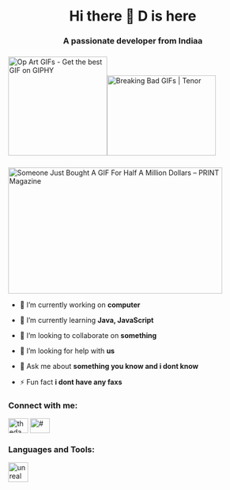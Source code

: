 <h1 align="center">Hi there 👋 D is here</h1>
<h3 align="center">A passionate developer from Indiaa</h3>
<img src="https://media2.giphy.com/media/IfxBjGrbIK3vwkODkA/200.gif" jsaction="load:XAeZkd;" jsname="HiaYvf" class="n3VNCb KAlRDb" alt="Op Art GIFs - Get the best GIF on GIPHY" data-noaft="1" style="width: 200px; height: 200px; margin: 5.3px 0px;"><img src="https://media.tenor.com/GIVLitDIxr8AAAAM/breaking-bad-walter-white.gif" jsaction="load:XAeZkd;" jsname="HiaYvf" class="n3VNCb KAlRDb" alt="Breaking Bad GIFs | Tenor" data-noaft="1" style="width: 220px; height: 162px; margin: 24.3px 0px;"><img src="https://i0.wp.com/www.printmag.com/wp-content/uploads/2021/02/4cbe8d_f1ed280…mv2.gif?fit=476%2C280&ssl=1" jsaction="load:XAeZkd;" jsname="HiaYvf" class="n3VNCb KAlRDb" alt="Someone Just Bought A GIF For Half A Million Dollars – PRINT Magazine" data-noaft="1" style="width: 433px; height: 254.706px; margin: 0px;">

- 🔭 I’m currently working on **computer**

- 🌱 I’m currently learning **Java, JavaScript**

- 👯 I’m looking to collaborate on **something**

- 🤝 I’m looking for help with **us**

- 💬 Ask me about **something you know and i dont know**

- ⚡ Fun fact **i dont have any faxs**

<h3 align="left">Connect with me:</h3>
<p align="left">
<a href="https://www.youtube.com/c/thedawarrior" target="blank"><img align="center" src="https://raw.githubusercontent.com/rahuldkjain/github-profile-readme-generator/master/src/images/icons/Social/youtube.svg" alt="thedawarrior" height="30" width="40" /></a>
<a href="https://discord.gg/#" target="blank"><img align="center" src="https://raw.githubusercontent.com/rahuldkjain/github-profile-readme-generator/master/src/images/icons/Social/discord.svg" alt="#" height="30" width="40" /></a>
</p>

<h3 align="left">Languages and Tools:</h3>
<p align="left"> <a href="https://unrealengine.com/" target="_blank" rel="noreferrer"> <img src="https://raw.githubusercontent.com/kenangundogan/fontisto/036b7eca71aab1bef8e6a0518f7329f13ed62f6b/icons/svg/brand/unreal-engine.svg" alt="unreal" width="40" height="40"/> </a> </p>
